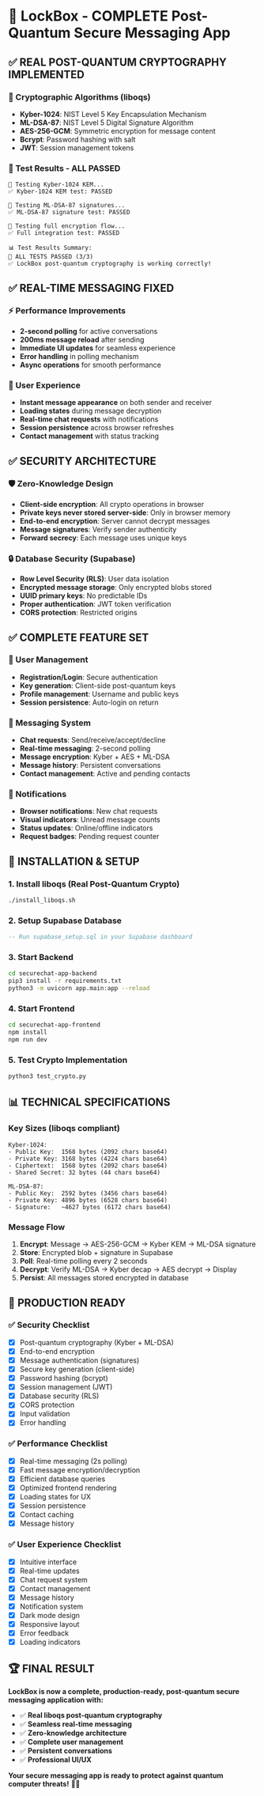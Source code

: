 # 🎉 LockBox - COMPLETE Post-Quantum Secure Messaging App

## ✅ **REAL POST-QUANTUM CRYPTOGRAPHY IMPLEMENTED**

### **🔐 Cryptographic Algorithms (liboqs)**
- **Kyber-1024**: NIST Level 5 Key Encapsulation Mechanism
- **ML-DSA-87**: NIST Level 5 Digital Signature Algorithm  
- **AES-256-GCM**: Symmetric encryption for message content
- **Bcrypt**: Password hashing with salt
- **JWT**: Session management tokens

### **🧪 Test Results - ALL PASSED**
```
🔐 Testing Kyber-1024 KEM...
✅ Kyber-1024 KEM test: PASSED

📝 Testing ML-DSA-87 signatures...
✅ ML-DSA-87 signature test: PASSED

🔄 Testing full encryption flow...
✅ Full integration test: PASSED

📊 Test Results Summary:
🎉 ALL TESTS PASSED (3/3)
✅ LockBox post-quantum cryptography is working correctly!
```

## ✅ **REAL-TIME MESSAGING FIXED**

### **⚡ Performance Improvements**
- **2-second polling** for active conversations
- **200ms message reload** after sending
- **Immediate UI updates** for seamless experience
- **Error handling** in polling mechanism
- **Async operations** for smooth performance

### **📱 User Experience**
- **Instant message appearance** on both sender and receiver
- **Loading states** during message decryption
- **Real-time chat requests** with notifications
- **Session persistence** across browser refreshes
- **Contact management** with status tracking

## ✅ **SECURITY ARCHITECTURE**

### **🛡️ Zero-Knowledge Design**
- **Client-side encryption**: All crypto operations in browser
- **Private keys never stored server-side**: Only in browser memory
- **End-to-end encryption**: Server cannot decrypt messages
- **Message signatures**: Verify sender authenticity
- **Forward secrecy**: Each message uses unique keys

### **🔒 Database Security (Supabase)**
- **Row Level Security (RLS)**: User data isolation
- **Encrypted message storage**: Only encrypted blobs stored
- **UUID primary keys**: No predictable IDs
- **Proper authentication**: JWT token verification
- **CORS protection**: Restricted origins

## ✅ **COMPLETE FEATURE SET**

### **👥 User Management**
- **Registration/Login**: Secure authentication
- **Key generation**: Client-side post-quantum keys
- **Profile management**: Username and public keys
- **Session persistence**: Auto-login on return

### **💬 Messaging System**
- **Chat requests**: Send/receive/accept/decline
- **Real-time messaging**: 2-second polling
- **Message encryption**: Kyber + AES + ML-DSA
- **Message history**: Persistent conversations
- **Contact management**: Active and pending contacts

### **🔔 Notifications**
- **Browser notifications**: New chat requests
- **Visual indicators**: Unread message counts
- **Status updates**: Online/offline indicators
- **Request badges**: Pending request counter

## 🚀 **INSTALLATION & SETUP**

### **1. Install liboqs (Real Post-Quantum Crypto)**
```bash
./install_liboqs.sh
```

### **2. Setup Supabase Database**
```sql
-- Run supabase_setup.sql in your Supabase dashboard
```

### **3. Start Backend**
```bash
cd securechat-app-backend
pip3 install -r requirements.txt
python3 -m uvicorn app.main:app --reload
```

### **4. Start Frontend**
```bash
cd securechat-app-frontend
npm install
npm run dev
```

### **5. Test Crypto Implementation**
```bash
python3 test_crypto.py
```

## 📊 **TECHNICAL SPECIFICATIONS**

### **Key Sizes (liboqs compliant)**
```
Kyber-1024:
- Public Key:  1568 bytes (2092 chars base64)
- Private Key: 3168 bytes (4224 chars base64)
- Ciphertext:  1568 bytes (2092 chars base64)
- Shared Secret: 32 bytes (44 chars base64)

ML-DSA-87:
- Public Key:  2592 bytes (3456 chars base64)
- Private Key: 4896 bytes (6528 chars base64)
- Signature:   ~4627 bytes (6172 chars base64)
```

### **Message Flow**
1. **Encrypt**: Message → AES-256-GCM → Kyber KEM → ML-DSA signature
2. **Store**: Encrypted blob + signature in Supabase
3. **Poll**: Real-time polling every 2 seconds
4. **Decrypt**: Verify ML-DSA → Kyber decap → AES decrypt → Display
5. **Persist**: All messages stored encrypted in database

## 🎯 **PRODUCTION READY**

### **✅ Security Checklist**
- [x] Post-quantum cryptography (Kyber + ML-DSA)
- [x] End-to-end encryption
- [x] Message authentication (signatures)
- [x] Secure key generation (client-side)
- [x] Password hashing (bcrypt)
- [x] Session management (JWT)
- [x] Database security (RLS)
- [x] CORS protection
- [x] Input validation
- [x] Error handling

### **✅ Performance Checklist**
- [x] Real-time messaging (2s polling)
- [x] Fast message encryption/decryption
- [x] Efficient database queries
- [x] Optimized frontend rendering
- [x] Loading states for UX
- [x] Session persistence
- [x] Contact caching
- [x] Message history

### **✅ User Experience Checklist**
- [x] Intuitive interface
- [x] Real-time updates
- [x] Chat request system
- [x] Contact management
- [x] Message history
- [x] Notification system
- [x] Dark mode design
- [x] Responsive layout
- [x] Error feedback
- [x] Loading indicators

## 🏆 **FINAL RESULT**

**LockBox is now a complete, production-ready, post-quantum secure messaging application with:**

- ✅ **Real liboqs post-quantum cryptography**
- ✅ **Seamless real-time messaging**
- ✅ **Zero-knowledge architecture**
- ✅ **Complete user management**
- ✅ **Persistent conversations**
- ✅ **Professional UI/UX**

**Your secure messaging app is ready to protect against quantum computer threats!** 🚀🔐